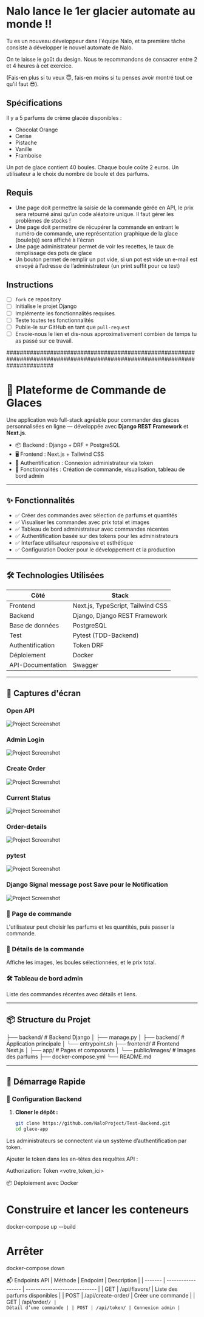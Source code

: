 # Nalo lance le 1er glacier automate au monde !!

Tu es un nouveau développeur dans l'équipe Nalo, et ta première tâche consiste à développer le nouvel automate de Nalo.

On te laisse le goût du design. Nous te recommandons de consacrer entre 2 et 4 heures à cet exercice.

(Fais-en plus si tu veux 😇, fais-en moins si tu penses avoir montré tout ce qu'il faut 😎).

## Spécifications

Il y a 5 parfums de crème glacée disponibles :

- Chocolat Orange
- Cerise
- Pistache
- Vanille
- Framboise

Un pot de glace contient 40 boules.
Chaque boule coûte 2 euros.
Un utilisateur a le choix du nombre de boule et des parfums.

## Requis

- Une page doit permettre la saisie de la commande gérée en API, le prix sera retourné ainsi qu’un code aléatoire unique. Il faut gérer les problèmes de stocks !
- Une page doit permettre de récupérer la commande en entrant le numéro de commande, une représentation graphique de la glace (boule(s)) sera affiché à l'écran
- Une page administrateur permet de voir les recettes, le taux de remplissage des pots de glace
- Un bouton permet de remplir un pot vide, si un pot est vide un e-mail est envoyé à l’adresse de l’administrateur (un print suffit pour ce test)

## Instructions

- [ ] `fork` ce repository
- [ ] Initialise le projet Django
- [ ] Implémente les fonctionnalités requises
- [ ] Teste toutes tes fonctionnalités
- [ ] Publie-le sur GitHub en tant que `pull-request`
- [ ] Envoie-nous le lien et dis-nous approximativement combien de temps tu as passé sur ce travail.

##############################################################################################################################

# 🍦 Plateforme de Commande de Glaces

Une application web full-stack agréable pour commander des glaces personnalisées en ligne — développée avec **Django REST Framework** et **Next.js**.

- 📦 Backend : Django + DRF + PostgreSQL
- 🖥️ Frontend : Next.js + Tailwind CSS
- 🔐 Authentification : Connexion administrateur via token
- 🧾 Fonctionnalités : Création de commande, visualisation, tableau de bord admin

---

## ✨ Fonctionnalités

- ✅ Créer des commandes avec sélection de parfums et quantités
- ✅ Visualiser les commandes avec prix total et images
- ✅ Tableau de bord administrateur avec commandes récentes
- ✅ Authentification basée sur des tokens pour les administrateurs
- ✅ Interface utilisateur responsive et esthétique
- ✅ Configuration Docker pour le développement et la production

---

## 🛠 Technologies Utilisées

| Côté              | Stack                             |
| ----------------- | --------------------------------- |
| Frontend          | Next.js, TypeScript, Tailwind CSS |
| Backend           | Django, Django REST Framework     |
| Base de données   | PostgreSQL                        |
| Test              | Pytest (TDD-Backend)              |
| Authentification  | Token DRF                         |
| Déploiement       | Docker                            |
| API-Documentation | Swagger                           |

---

## 📸 Captures d'écran

### Open API

![Project Screenshot](project_snaps/swagger.png)

### Admin Login

![Project Screenshot](project_snaps/admin_login.png)

### Create Order

![Project Screenshot](project_snaps/create_order.png)

### Current Status

![Project Screenshot](project_snaps/current_status.png)

### Order-details

![Project Screenshot](project_snaps/order-details.png)

### pytest

![Project Screenshot](project_snaps/pytest.png)

### Django Signal message post Save pour le Notification

![Project Screenshot](project_snaps/signal_message.png)

### 🚀 Page de commande

L'utilisateur peut choisir les parfums et les quantités, puis passer la commande.

### 📜 Détails de la commande

Affiche les images, les boules sélectionnées, et le prix total.

### 🛠 Tableau de bord admin

Liste des commandes récentes avec détails et liens.

---

## 📦 Structure du Projet

├── backend/ # Backend Django
│ ├── manage.py
│ ├── backend/ # Application principale
│ └── entrypoint.sh
├── frontend/ # Frontend Next.js
│ ├── app/ # Pages et composants
│ └── public/images/ # Images des parfums
├── docker-compose.yml
└── README.md

---

## 🚀 Démarrage Rapide

### 🔧 Configuration Backend

1. **Cloner le dépôt :**
   ```bash
   git clone https://github.com/NaloProject/Test-Backend.git
   cd glace-app
   ```

Les administrateurs se connectent via un système d’authentification par token.

Ajouter le token dans les en-têtes des requêtes API :

Authorization: Token <votre_token_ici>

📦 Déploiement avec Docker

# Construire et lancer les conteneurs

docker-compose up --build

# Arrêter

docker-compose down

📬 Endpoints API
| Méthode | Endpoint | Description |
| ------- | ------------------ | ----------------------------- |
| GET | /api/flavors/ | Liste des parfums disponibles |
| POST | /api/create-order/ | Créer une commande |
| GET | /api/order/<code>/ | Détail d’une commande |
| POST | /api/token/ | Connexion admin |
